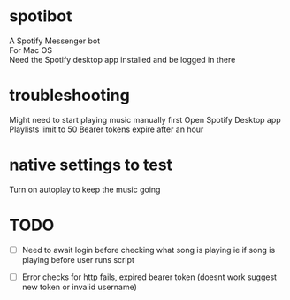 # spotibot
A Spotify Messenger bot <br>
For Mac OS <br>
Need the Spotify desktop app installed and be logged in there <br>
# troubleshooting
Might need to start playing music manually first
Open Spotify Desktop app
Playlists limit to 50
Bearer tokens expire after an hour
# native settings to test
Turn on autoplay to keep the music going
# TODO
- [ ] Need to await login before checking what song is playing ie if song is playing before user runs script
- [ ] Error checks for http fails, expired bearer token (doesnt work suggest new token or invalid username)

